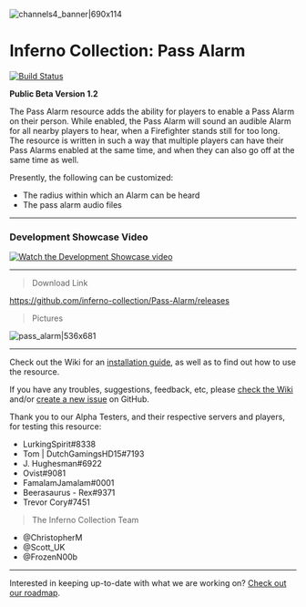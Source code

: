 ![channels4_banner|690x114](https://i.ibb.co/CHMD8y6/channels4-banner.jpg) 
# Inferno Collection: Pass Alarm
[![Build Status](https://travis-ci.com/inferno-collection/Fire-Alarm.svg?branch=master)](https://travis-ci.com/inferno-collection/Pass-Alarm)

__Public Beta Version 1.2__

The Pass Alarm resource adds the ability for players to enable a Pass Alarm on their person. While enabled, the Pass Alarm will sound an audible Alarm for all nearby players to hear, when a Firefighter stands still for too long. The resource is written in such a way that multiple players can have their Pass Alarms enabled at the same time, and when they can also go off at the same time as well.

Presently, the following can be customized:
- The radius within which an Alarm can be heard
- The pass alarm audio files

***
### Development Showcase Video
[![Watch the Development Showcase video](https://img.youtube.com/vi/6bXhIkAYt78/maxresdefault.jpg)](https://www.youtube.com/watch?v=6bXhIkAYt78)
***

> Download Link

https://github.com/inferno-collection/Pass-Alarm/releases

> Pictures

![pass_alarm|536x681](https://i.imgur.com/NrRUgGH.png) 

***
Check out the Wiki for an [installation guide](https://github.com/inferno-collection/Pass-Alarm/wiki/Installation-Guide), as well as to find out how to use the resource.

If you have any troubles, suggestions, feedback, etc, please [check the Wiki](https://github.com/inferno-collection/Pass-Alarm/wiki) and/or [create a new issue](https://github.com/inferno-collection/Pass-Alarm/issues/new/choose) on GitHub.

Thank you to our Alpha Testers, and their respective servers and players, for testing this resource:
* LurkingSpirit#8338
* Tom | DutchGamingsHD15#7193
* J. Hughesman#6922
* Ovist#9081
* FamalamJamalam#0001
* Beerasaurus - Rex#9371
* Trevor Cory#7451

> The Inferno Collection Team
* @ChristopherM
* @Scott_UK 
* @FrozenN00b
***
Interested in keeping up-to-date with what we are working on? [Check out our roadmap](https://inferno-collection.com/roadmap).
